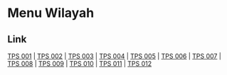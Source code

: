 # Menu Wilayah

## Link

[TPS 001](https://github.com/gigit-pemilu/pemilu-2024-65-kalimantan-utara/tree/main/pilpres/hitung-suara/sub/65-kalimantan-utara/sub/71-kota-tarakan/sub/03-tarakan-timur/sub/1007-mamburungan-timur/sub/001-tps)
 | 
[TPS 002](https://github.com/gigit-pemilu/pemilu-2024-65-kalimantan-utara/tree/main/pilpres/hitung-suara/sub/65-kalimantan-utara/sub/71-kota-tarakan/sub/03-tarakan-timur/sub/1007-mamburungan-timur/sub/002-tps)
 | 
[TPS 003](https://github.com/gigit-pemilu/pemilu-2024-65-kalimantan-utara/tree/main/pilpres/hitung-suara/sub/65-kalimantan-utara/sub/71-kota-tarakan/sub/03-tarakan-timur/sub/1007-mamburungan-timur/sub/003-tps)
 | 
[TPS 004](https://github.com/gigit-pemilu/pemilu-2024-65-kalimantan-utara/tree/main/pilpres/hitung-suara/sub/65-kalimantan-utara/sub/71-kota-tarakan/sub/03-tarakan-timur/sub/1007-mamburungan-timur/sub/004-tps)
 | 
[TPS 005](https://github.com/gigit-pemilu/pemilu-2024-65-kalimantan-utara/tree/main/pilpres/hitung-suara/sub/65-kalimantan-utara/sub/71-kota-tarakan/sub/03-tarakan-timur/sub/1007-mamburungan-timur/sub/005-tps)
 | 
[TPS 006](https://github.com/gigit-pemilu/pemilu-2024-65-kalimantan-utara/tree/main/pilpres/hitung-suara/sub/65-kalimantan-utara/sub/71-kota-tarakan/sub/03-tarakan-timur/sub/1007-mamburungan-timur/sub/006-tps)
 | 
[TPS 007](https://github.com/gigit-pemilu/pemilu-2024-65-kalimantan-utara/tree/main/pilpres/hitung-suara/sub/65-kalimantan-utara/sub/71-kota-tarakan/sub/03-tarakan-timur/sub/1007-mamburungan-timur/sub/007-tps)
 | 
[TPS 008](https://github.com/gigit-pemilu/pemilu-2024-65-kalimantan-utara/tree/main/pilpres/hitung-suara/sub/65-kalimantan-utara/sub/71-kota-tarakan/sub/03-tarakan-timur/sub/1007-mamburungan-timur/sub/008-tps)
 | 
[TPS 009](https://github.com/gigit-pemilu/pemilu-2024-65-kalimantan-utara/tree/main/pilpres/hitung-suara/sub/65-kalimantan-utara/sub/71-kota-tarakan/sub/03-tarakan-timur/sub/1007-mamburungan-timur/sub/009-tps)
 | 
[TPS 010](https://github.com/gigit-pemilu/pemilu-2024-65-kalimantan-utara/tree/main/pilpres/hitung-suara/sub/65-kalimantan-utara/sub/71-kota-tarakan/sub/03-tarakan-timur/sub/1007-mamburungan-timur/sub/010-tps)
 | 
[TPS 011](https://github.com/gigit-pemilu/pemilu-2024-65-kalimantan-utara/tree/main/pilpres/hitung-suara/sub/65-kalimantan-utara/sub/71-kota-tarakan/sub/03-tarakan-timur/sub/1007-mamburungan-timur/sub/011-tps)
 | 
[TPS 012](https://github.com/gigit-pemilu/pemilu-2024-65-kalimantan-utara/tree/main/pilpres/hitung-suara/sub/65-kalimantan-utara/sub/71-kota-tarakan/sub/03-tarakan-timur/sub/1007-mamburungan-timur/sub/012-tps)

